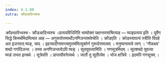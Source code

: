 ```yaml
---
index: 4.1.80
sutra: क्रौड्यादिभ्यश्च

---
```

_क्रौड्यादिभ्यश्च_ - क्रौडआदिभ्यश्च ।प्रत्ययविधि॑रिति भाष्योक्तं पक्षान्तरमाश्रित्याह — ष्यङ्प्रत्यय इति । पूर्वेण सिद्धे किमर्थमिदमित्यत आह — अगुरूपोत्तमार्थोऽनणिञन्तार्थश्चेति । क्रौडएति । क्रोडस्यापत्यं स्त्रीति विग्रहे अत इञन्तात् ष्यङ्, चाप् । इहत्र्यादीनामन्त्यमुत्तम॑मित्युक्तेर्न गुरूपोत्तमत्वम् । मनुष्यनामत्वे त्वण् । 'गौकक्ष्य' शब्दो गर्गादिञन्तः । तस्य अनणिञन्तत्वेऽपि ष्यङ् । सूतयुवत्वामिति । गणसूत्रमिदम् । सूतशब्दो युवत्या ष्यङं लभत इत्यर्थः । सूत्रेयति । प्राप्तयौवनेत्यर्थः । जातौ तु सूतीत्येव । भोज क्षत्रिये । इदमपि गणसूत्रम् । 